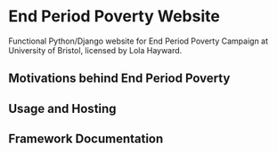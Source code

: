 # End Period Poverty Website 
Functional Python/Django website for End Period Poverty Campaign at University of Bristol, licensed by Lola Hayward. 

## Motivations behind End Period Poverty

## Usage and Hosting

## Framework Documentation 


